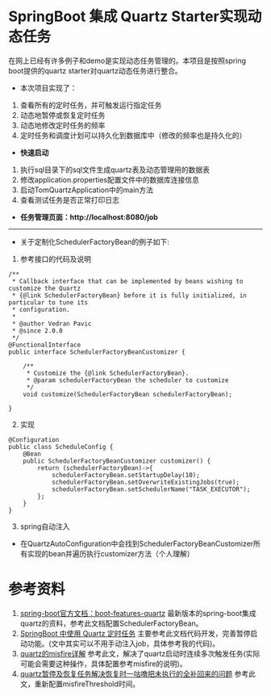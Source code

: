# SpringBoot 集成 Quartz Starter实现动态任务
在网上已经有许多例子和demo是实现动态任务管理的。本项目是按照spring boot提供的quartz starter对quartz动态任务进行整合。

- 本次项目实现了：

1. 查看所有的定时任务，并可触发运行指定任务
2. 动态地暂停或恢复定时任务
3. 动态地修改定时任务的频率
4. 定时任务和调度计划可以持久化到数据库中（修改的频率也是持久化的）

- **快速启动**
1. 执行sql目录下的sql文件生成quartz表及动态管理用的数据表
2. 修改application.properties配置文件中的数据库连接信息
3. 启动TomQuartzApplication中的main方法
4. 查看测试任务是否正常打印日志

- **任务管理页面：http://localhost:8080/job**
---

- 关于定制化SchedulerFactoryBean的例子如下:
1. 参考接口的代码及说明
```
/**
 * Callback interface that can be implemented by beans wishing to customize the Quartz
 * {@link SchedulerFactoryBean} before it is fully initialized, in particular to tune its
 * configuration.
 *
 * @author Vedran Pavic
 * @since 2.0.0
 */
@FunctionalInterface
public interface SchedulerFactoryBeanCustomizer {

	/**
	 * Customize the {@link SchedulerFactoryBean}.
	 * @param schedulerFactoryBean the scheduler to customize
	 */
	void customize(SchedulerFactoryBean schedulerFactoryBean);

}
```
2. 实现
```
@Configuration
public class ScheduleConfig {
    @Bean
    public SchedulerFactoryBeanCustomizer customizer() {
        return (schedulerFactoryBean)->{
            schedulerFactoryBean.setStartupDelay(10);
            schedulerFactoryBean.setOverwriteExistingJobs(true);
            schedulerFactoryBean.setSchedulerName("TASK_EXECUTOR");
        };
    }
}
```
3. spring自动注入 
- 在QuartzAutoConfiguration中会找到SchedulerFactoryBeanCustomizer所有实现的bean并遍历执行customizer方法（个人理解）


# 参考资料

1. [spring-boot官方文档：boot-features-quartz](https://docs.spring.io/spring-boot/docs/current/reference/html/boot-features-quartz.html)
    最新版本的spring-boot集成quartz的资料，参考此文档配置SchedulerFactoryBean。
2. [SpringBoot 中使用 Quartz 定时任务](https://blog.csdn.net/u013360850/article/details/79318343)
    主要参考此文档代码开发，完善暂停启动功能。(文中其实可以不用手动注入job，具体参考我的代码)。
3. [quartz的misfire详解](https://dzone.com/articles/quartz-scheduler-misfire)
    参考此文，解决了quartz启动时连续多次触发任务(实际可能会需要这种操作，具体配置参考misfire的说明)。
4. [quartz暂停及恢复任务解决恢复时一咕噜把未执行的全补回来的问题](http://jdkleo.iteye.com/blog/2169949)
    参考此文，重新配置misfireThreshold时间。